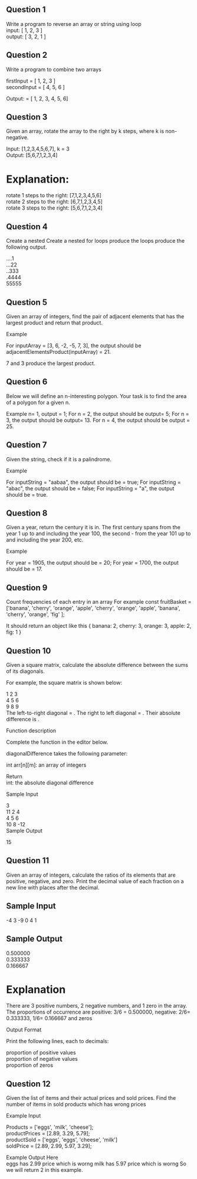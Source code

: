 ## Question 1
Write a program to reverse an array or string using loop
<br />
 input: [ 1, 2, 3 ] <br />
 output: [ 3, 2, 1 ]<br />

## Question 2
Write a program to combine two arrays <br />

 firstInput =  [ 1, 2, 3 ]  <br />
 secondInput = [ 4, 5, 6 ]  <br />

Output: = [ 1, 2, 3, 4, 5, 6]  <br />

## Question 3 
Given an array, rotate the array to the right by k steps, where k is non-negative. <br />

Input:  [1,2,3,4,5,6,7], k = 3 <br />
Output: [5,6,7,1,2,3,4] <br />
# Explanation:
rotate 1 steps to the right: [7,1,2,3,4,5,6] <br />
rotate 2 steps to the right: [6,7,1,2,3,4,5]<br />
rotate 3 steps to the right: [5,6,7,1,2,3,4]<br />

## Question 4 
Create a nested Create a nested for loops produce the loops produce the <br />
following output.

....1 <br />
...22<br />
..333<br />
.4444<br />
55555<br />


## Question 5 

Given an array of integers, find the pair of adjacent elements that has the largest product and return that product.

Example

For inputArray = [3, 6, -2, -5, 7, 3], the output should be
adjacentElementsProduct(inputArray) = 21.

7 and 3 produce the largest product.

## Question 6 
Below we will define an n-interesting polygon. Your task is to find the area of a polygon for a given n.


Example
n= 1, output = 1;
For n = 2, the output should be
output= 5;
For n = 3, the output should be
output= 13.
For n = 4, the output should be
output = 25.


## Question 7 

Given the string, check if it is a palindrome.

Example

For inputString = "aabaa", the output should be
 = true;
For inputString = "abac", the output should be
 = false;
For inputString = "a", the output should be
 = true.

## Question 8 

Given a year, return the century it is in. The first century spans from the year 1 up to and including the year 100, the second - from the year 101 up to and including the year 200, etc.

Example

For year = 1905, the output should be
 = 20;
For year = 1700, the output should be
 = 17.

## Question 9 
Count frequencies of each entry in an array
For example 
const fruitBasket = ['banana', 'cherry', 'orange', 'apple', 'cherry', 'orange', 'apple', 'banana', 'cherry', 'orange', 'fig' ];

It should return an object like this 
{ banana: 2, cherry: 3, orange: 3, apple: 2, fig: 1 }

## Question 10 
Given a square matrix, calculate the absolute difference between the sums of its diagonals.

For example, the square matrix  is shown below: <br />

1 2 3  <br />
4 5 6  <br />
9 8 9  <br />
The left-to-right diagonal = . The right to left diagonal = . Their absolute difference is . <br />

Function description<br />

Complete the  function in the editor below. <br />

diagonalDifference takes the following parameter: <br />

int arr[n][m]: an array of integers <br />

Return <br />
int: the absolute diagonal difference <br />

Sample Input <br />

3              <br />
11 2 4         <br />
4 5 6          <br />
10 8 -12      <br />
Sample Output  <br />

15  <br />

## Question 11

Given an array of integers, calculate the ratios of its elements that are positive, negative, and zero. Print the decimal value of each fraction on a new line with  places after the decimal.


## Sample Input <br />
-4 3 -9 0 4 1        <br /> 
## Sample Output <br />

0.500000 <br />
0.333333 <br />
0.166667 <br />
# Explanation <br />

There are 3  positive numbers, 2 negative numbers, and 1 zero in the array. <br />
The proportions of occurrence are positive: 3/6 = 0.500000, negative: 2/6= 0.333333, 1/6= 0.166667 and zeros <br />




Output Format <br />

Print the following  lines, each to decimals: <br />

proportion of positive values <br />
proportion of negative values <br />
proportion of zeros <br />

## Question 12 

Given the list of items and their actual prices and sold prices. Find the number of items in sold products which has wrong prices

Example Input

Products = ['eggs', 'milk', 'cheese'];  <br />
productPrices = [2.89, 3.29, 5.79];  <br />
productSold = ['eggs', 'eggs', 'cheese', 'milk']  <br />
soldPrice = [2.89, 2.99, 5.97, 3.29];  <br />


Example Output
Here   <br />
eggs has 2.99 price which is worng 
milk has 5.97 price which is worng 
So we will return 2 in this example. 











